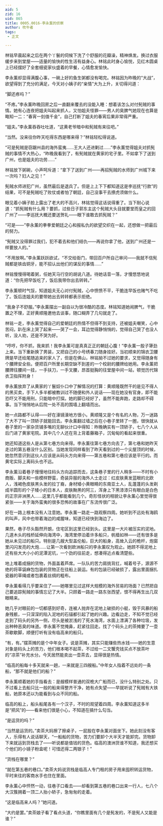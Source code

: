 ```yaml
---
aid: 5
zid: 16
uid: 865
title: 0005.0016-李永薰的侦察
author: 吹牛者
tags: 
 - 正文

---
```




  林铭早晨起来之后在两个丫鬟的伺候下洗了个舒服的花瓣澡，精神焕发。换过衣服缓步来到堂屋——适量的愉快的性生活有益身心。林铭此时身心愉悦，见红木圆桌上已经摆好了全套细瓷家伙盛着的早餐，心情愈发愉快。

  李永薰却显得满腹心事，一碗上好的鱼生粥都没有喝完。林铭因为昨晚的“大战”，欲望得到了充分的满足，今天对小姨子的“亲情”大为上升，关切得问道：

  “脚还疼吗？”

  “不疼。”李永薰昨晚回房之后一直翻来覆去的没能入睡：想着该怎么对付髡贼的事情。她有心连夜把姐夫叫起来抓人，又怕姐夫怪罪——男人的臭脾气她现在也算是略知一二：“春宵一刻值千金”，自己打断了姐夫的春宵后果非常得严重。

  “姐夫。”李永薰吞吞吐吐道，“这黄老爷暗中和髡贼有来往吧。”

  “当然。没来往你昨天吃得东西是哪来得？”林铭轻松得说道。

  “可是髡贼是窃踞州县的海外蛮夷……王大人还进剿过……”李永薰觉得姐夫对抓髡贼的事情不大热心，“昨晚我看到了，有髡贼就在黄家的宅子里。不如拿下了送到广州，也是姐夫的功劳……”

  林铭放下粥碗，小声呵斥道：“拿下了送到广州——再招髡贼的水师到广州城下来一次吗？妇人之见！”

  髡贼水师进犯广州，虽然最后是退兵了。但是上上下下都知道这是李巡抚“行款”的结果，可不是髡贼吃了败仗或者怕了朝廷，自己没事干去撩虎须做什么。

  眼见着小姨子脸上露出了老大的不高兴，林铭觉得这话说得重了。当下耐心说道：“抓髡贼有什么用？要抓，过些日子郭东主这个髡贼大头目就要堂而皇之的回广州了——李巡抚大概还要送贺礼——眼下谁敢去抓髡贼？”

  “可是——”李永薰的拳拳爱朝廷之心和报私仇的欲望交织在一起，还想做一把最后的努力。

  “髡贼又没得罪过我们，犯不着去和他们结仇——再说你拿了他，送到广州还是一样要放人的。”

  “不用放啊。”李永薰跃跃欲试，“不交给衙门，带回百户所自己审问——我就不信髡贼都是铁齿铜牙，能不招认出他们的谋反的事情……”

  林铭慢慢得喝着粥，任她天马行空的胡说八道。待她话音一落，才慢悠悠地说道：“你先把早饭吃了，饭后我带你出去转转。”

  李永薰顿时气馁，知道姐夫无心对付髡贼，心中愤愤不平，干脆连早饭也赌气不吃了。饭后连姐夫的要带她出去转转都表示拒绝。

  “我身子不舒服。”李永薰摆出一副自以为很冷酷的态度。林铭知道她闹脾气，干脆置之不理，正好黄顺隆邀他去谈事，随口糊弄了几句就走了。

  林铭一走，李永薰觉得自己的爱朝廷的热情不但得不到支持，还被姐夫嘲笑，心中苦闷，趴在床上哭了起来——哭了一会，耳边觉得静悄悄的，觉得自己哭了也没人听，没人劝，还是不哭为好。

  “哼哼，你不抓，我来抓！我李永薰可是真真正正的朝廷心腹！”李永薰一股子犟劲上来。当下重新换了男装，又把自己的小号绣春刀随身挂好。当初顺来的锦衣卫腰牌是早还给尾随追来的家人了，但是在佛山，林铭拗不过她的要求，又觉得随身有个腰牌安全些。便把百户所里长期空缺不到差的一个校尉的腰牌给她用。李永薰把腰牌往腰间一挂，一手扶刀，一手叉腰，昂首挺胸的往堂屋中间一站，顿觉历代锦衣卫指挥附身！

  李永薰放弃了从黄家的丫鬟奴仆口中了解情况的打算：黄顺隆既然干的是见不得人的黑买卖，手下人多半都被教训过不随便和外人说话——现在她没有官身，即不能恐吓又不能用刑，只能暗中打探。她的脚已经好了，虽然不能奔跑，走路却不碍事。当下悄悄地从后院一处不高的围墙上翻墙而出。

  她一点路都不认得——好在濠镜濠地方很小。黄顺隆又是个有名的人物，万一迷路了大不了叫一顶轿子就能回去。李永薰翻过墙之后在小巷子里转了一圈，很快就从巷子里的一家杂货铺多嘴的无聊伙计口中得知：昨晚确实有一顶轿子，七八个人从后门进了黄家宅院。其中几个人还在背上背着藤箱子，沉甸甸的看起来很重。

  她还知道这些人是从第七巷方向来得。李永薰往第七巷方向去了，第七巷和她昨天走过的第五巷没什么区别。当她发现同样看到了昨天看到过的一个尖屋顶的时候，她忽然意识到这伙人应该是从码头方向来得——第五巷和第七巷应该是平行的。而黄宅实际上离码头也不远。

  李永薰沿着巷子慢慢地往码头方向追踪而去，这条巷子里的行人稍多——不时有小商贩、脚夫和一些模样野蛮，奇装异服的海外人士走过：红皮肤黄发蓝眼的北欧人，浅褐色皮肤黑头发的拉丁裔，身材矮小黄眼睛的东南亚土人，乱蓬蓬的头发剃成半圆形的个子矮小的日本人，皮肤黝黑的阿三，浑身上下黑漆漆只有眼白是白色的正宗非洲黑人……这里几乎都能看到几个。奇形怪状的相貌让李永薰心里觉得很紧张——关于海外蛮夷的很多恐怖的故事在广东流传很广泛。

  好在一路上根本没有人注意她。李永薰一路走一路观察四周。她听到不远处有海鸥的叫声，风中也带着海边的咸腥味，知道已经快到海边了。

  果然，巷子尽头豁然开朗，住宅区到这里已经到头。这里是一大片被压实的泥地。几道木头的栈桥延伸向海湾中，海湾里停泊着许多船只，帆樯如林——还有很多是她从未见过的船只。特别是几艘大型盖伦船，巨大的船身，高耸入云的桅杆，炮窗里闪闪发亮的大炮……让第一次看到欧洲船只的李永薰叹为观止。她顾不得泥地上还有些大大小小的泥潭泥坑，一个劲的往前走，想凑得近点看清楚些。

  地上堆着成捆的货物，外面盖着芦席。一队队的苦力肩挑背扛，喊着号子，源源不绝的将草袋麻包包装的货物正在往船上装运。有的包装已经破损了，露出里面捆扎瓷器的草绳或者包裹着丝绸的粗布。

  李永薰看得几乎要呆住了——她哪里见过这样大规模的海外贸易的场面？已然把自己要追踪髡贼的事情忘记了大半。只顾着一路走一路东张西望，恨不得再生出几双眼睛来。

  她几乎对眼前的一切都感到好奇，连被人抛弃在泥地上破损的小艇，毁于风暴的船身残骸，一只深深的陷入泥地的石锚都引起了她的兴趣。边看边走，不知不觉已经走到了码头的另外一侧，尽头是被淤浅的了死水海湾，水面上漂满了各种垃圾，发出种种恶臭的味道。李永薰不觉掩鼻，赶紧往回走。找了个码头上的茶摊要了一壶茶歇歇脚，顺便打听有没有临高来的船只。

  “有，有。”摆茶摊的是个中年女子。说是茶摊，其实只能赚些热水钱——她的生意对象是码头上的苦力，他们根本喝不起茶，不过给一二文蟹壳钱买点不放茶叶的“凉茶”补充水分。今天居然能卖出一壶茶去，显得很是热情。

  “临高的船每十多天就来一趟，一来就是三四艘船。”中年女人指着不远处的一条船，“那不就是他们的船？”

  李永薰顺着她的手指看去：是艘模样普通的双桅大广船而已，没什么特别之处。只不过看上去船只比一般的船来得整齐干净，她有点失望——早就听说了髡贼有大铁船，她原本还以为能看到与众不同的船。

  临高的船上，船头船尾各有一个汉子，不时的观望着四周。李永薰知道这多半是“把风”的——看来他们很是小心，不知道在搞什么勾当。

  “是运货的吗？”

  “当然是运货的。”卖茶大妈擦了擦桌子，一屁股在李永薰对面坐下。她此刻没有客人，乐得有人说话聊天，“一船船的货物，苦力们要卸个大半天才能卸完。货物卸下来就运到货栈去了——听说都是值钱的货色。临高的澳洲货谁不知道，我还想买个他们的小镜子粉盒呢！可惜还得二两银子！”

  “货栈在哪里？”

  “就在第五巷的巷口。”卖茶大妈说货栈是临高人专门租的房子用来囤积转运货物，平时来往的客商水手也住在里面。

  李永薰心中怦然一动，往巷子口看去——却看到第五巷的巷口出来一行人，七八个大汉簇拥着一顶二人抬小轿子，急匆匆的走着。

  “这是临高来人吗？”她问道。

  “大约是罢。”卖茶娘子看了看点头道，“你瞧里面有几个是髡发的，不是髡人又能是谁？”


